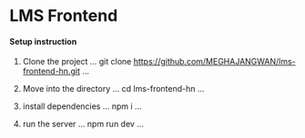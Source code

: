 # LMS Frontend

#### Setup instruction

1. Clone the project
...
   git clone https://github.com/MEGHAJANGWAN/lms-frontend-hn.git
...

2. Move into the directory
...
   cd lms-frontend-hn
...

3. install dependencies
...
   npm i
...

4. run the server
...
   npm run dev
...


